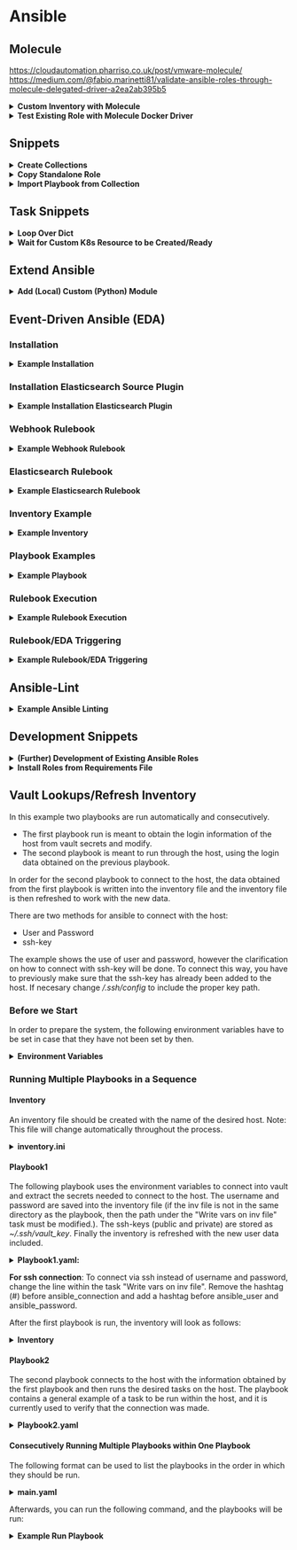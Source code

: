 # Ansible

## Molecule

https://cloudautomation.pharriso.co.uk/post/vmware-molecule/
https://medium.com/@fabio.marinetti81/validate-ansible-roles-through-molecule-delegated-driver-a2ea2ab395b5

<details><summary><b>Custom Inventory with Molecule</b></summary>

```bash
molecule init scenario --driver-name=default
```

```bash
cat <<EOF > ./molecule/default/inventory.yaml
---
all:
  hosts:
    michigan.labul.sva.de
EOF
```

```bash
cat <<EOF > ./molecule/default/molecule.yml
---
role_name_check: 1
driver:
  name: default
  managed: False
platforms:
  - name: localhost #michigan.labul.sva.de
provisioner:
  name: ansible
  env:
    ANSIBLE_VERBOSITY: 3
  playbooks:
    converge: ${MOLECULE_PLAYBOOK:-converge.yml}
  inventory:
    links:
      hosts: inventory.yaml

scenario:
  name: default
  test_sequence:
    - dependency
    - syntax
    - prepare
    - converge
EOF
```

</details>

<details><summary><b>Test Existing Role with Molecule Docker Driver</b></summary>

```bash
mkdir -p molecule-testing && cd $_
```

```bash
python3 -m venv .venv
source .venv/bin/activate
pip install -U setuptools pip 'molecule'
pip install molecule-docker
molecule --version
```

```bash
ansible-galaxy init hardening && cd hardening
molecule init scenario -d docker docker_test

yq eval '.galaxy_info.role_name = "hardening"' -i meta/main.yml
yq eval '.galaxy_info.author = "patrick hermann"' -i meta/main.yml
yq eval '.galaxy_info.namespace = "sthings"' -i meta/main.yml

# hardening/tasks
cat <<EOF >> ./tasks/main.yml
---
- name: OS Hardening task
  debug:
    msg: "Performing OS hardening tasks for {{ ansible_distribution }} {{ ansible_distribution_version }}"
EOF

cat <<EOF > ./molecule/docker_test/converge.yml
---
- name: Converge
  hosts: all
  gather_facts: true

  roles:
    - sthings.hardening
EOF

cat <<EOF > ./molecule/docker_test/molecule.yml
---
driver:
  name: docker
platforms:
  - name: instance
    image: quay.io/centos/centos:stream9
    pre_build_image: false
EOF

molecule test -s docker_test
```

</details>

## Snippets

<details><summary><b>Create Collections</b></summary>

```bash
# EXAMPLE COLLECTION CREATION
ansible-galaxy collection init sthings.deploy_rke

# BUILD COLLECTION
ansible-galaxy collection build sthings/deploy_rke/ --force

# INSTALL COLLECTION
ansible-galaxy collection install sthings-deploy_rke-1.0.0.tar.gz --force
```

</details>

<details><summary><b>Copy Standalone Role</b></summary>

```bash
# CREATE ROLE DIR INSIDE COLLECTION ROLES DIR
mkdir -p sthings/deploy_rke/roles/install_configure_docker

# COPY ROLE CONTENT TO COLLECTION ROLE
cp -R install-configure-docker/* sthings/deploy_rke/roles/install_configure_docker

# RENAME (OLD) ROLE NAME/REFERENCES
sed -i 's/install-configure-docker/install_configure_docker/g' $(find sthings/deploy_rke/roles/install_configure_docker -type f)
```

</details>

<details><summary><b>Import Playbook from Collection</b></summary>

```bash
# CREATE PLAYBOOK DIR INSIDE COLLECTION
mkdir -p sthings/deploy_rke/playbooks

# CREATE PLAYBOOK INSIDE COLLECTION
cat <<EOF > sthings/deploy_rke/playbooks/install_docker.yml
---
- hosts: "{{ hosts | default('all') }}"
  tasks:
    - include_role:
        name: install_configure_docker
EOF

# BUILD +INSTALL ROLE
ansible-galaxy collection build sthings/deploy_rke/ --force
ansible-galaxy collection install sthings-deploy_rke-1.0.0.tar.gz --force

# SET COLLECTIONS PATH AS ENV VAR
export ANSIBLE_COLLECTIONS_PATH=/home/sthings/projects/ansible/test/collections/

# IMPORT PLAY FROM COLLECTION
cat <<EOF > /tmp/import-install-docker.yaml
---
- import_playbook: sthings.deploy_rke.install_docker
EOF

# RUN PLAY FROM COLLECTION
ansible-playbook sthings.deploy_rke.install_docker -i inv -vv
```

</details>

## Task Snippets

<details><summary><b>Loop Over Dict</b></summary>

```yaml
---
- hosts: localhost
  vars:
    organizations:
      stuttgartThings:
        name: stuttgart-things
        description: stuttgart-things organization
        state: present

  tasks:
    - name: Create organizations
      awx.awx.organization:
        name: "{{ item.value.name }}"
        description: "{{ item.value.description }}"
        state: "{{ item.value.state }}"
        validate_certs: no
      loop: "{{ lookup('dict', organizations, wantlist=True) }}"
```

</details>

<details><summary><b>Wait for Custom K8s Resource to be Created/Ready</b></summary>

```yaml
---
- hosts: localhost
  become: no
  gather_facts: no
  environment:
    K8S_AUTH_KUBECONFIG: "~/.kube/automationLab"
  vars:
    resource_name: warschau
    resource_namespace: terraform
    api_version: machineshop.sthings.tiab.ssc.sva.de/v1beta1

  tasks:
    - name: Wait until resource is created
      kubernetes.core.k8s_info:
        api_version: "{{ api_version }}"
        kind: terraform
        name: "{{ resource_name }}"
        namespace: "{{ resource_namespace }}"
        wait: yes
        wait_timeout: 900

    - name: Wait for operator to build vm
      ansible.builtin.shell: |
        kubectl get terraform {{ resource_name }} -n {{ resource_namespace }} -o jsonpath={.status.conditions[0].status}
      register: resource_state
      until: resource_state.stdout == "True"
      retries: 60
      delay: 15
```

</details>

## Extend Ansible

<details><summary><b>Add (Local) Custom (Python) Module</b></summary>
```bash
# GET MODULES PATH
ansible-config dump |grep DEFAULT_MODULE_PATH
# output e.g. /usr/share/ansible/plugins/modules

# CREATE MODULES DIR (IF NOT EXISTS)
sudo mkdir -p /usr/share/ansible/plugins/modules

# OPTIONAL: DOWNLOAD SCRIPT FROM WEB
wget https://raw.githubusercontent.com/krahul084/python_scripts/master/get_checksum.py

# MOVE THE SCRIPT TO MODULES DIR
sudo mv get_checksum.py /usr/share/
ansible/plugins/modules
```

```yaml
# USE MODULE IN ANSIBLE TASK
# ...
- get_checksum:
    path: "{{ golang_install_dir }}go"
    checksum_type: "{{ go_checksum_type }}"
  register: checksum_old
  when: check_golang.stat.exists
# ...
```

</details>

## Event-Driven Ansible (EDA)

### Installation

<details><summary><b>Example Installation</b></summary>

```bash
sudo apt install python3-pip openjdk-17-jdk maven
export PATH=$PATH:$HOME/.local/bin
export JAVA_HOME=/usr/lib/jvm/java-17-openjdk-amd64
export PIP_NO_BINARY=jpy
export PATH=/home/vagrant/.local/bin:$PATH
pip install wheel ansible-rulebook ansible ansible-runner
ansible-galaxy collection install community.general ansible.eda
```

</details>

### Installation Elasticsearch Source Plugin

<details><summary><b>Example Installation Elasticsearch Plugin</b></summary>

```bash
pip install aiohttp elasticsearch python-dateutil pyyaml
ansible-galaxy collection install cloin.eda
```

</details>

### Webhook Rulebook

<details><summary><b>Example Webhook Rulebook</b></summary>

```yaml
---
- name: Listen for events on a webhook
  hosts: all

  ## Define our source for events
  sources:
    - ansible.eda.webhook:
        host: 0.0.0.0
        port: 5000
      filters:
        - ansible.eda.insert_hosts_to_meta:
            host_path: event.payload.source

  rules:
    - name: Say Hello
      condition: event.payload.message == "install RKE"
      action:
        run_playbook:
          name: deployK3s2.yaml
```

</details>

### Elasticsearch Rulebook

<details><summary><b>Example Elasticsearch Rulebook</b></summary>

```yaml
---
- name: Elastic events
  hosts: all
  sources:
    - cloin.eda.elastic:
        elastic_host: <elasticsearch_url>
        elastic_port: 9200
        elastic_index_pattern: metricbeat-*
        query: |
          term:
            vsphere.virtualmachine.memory.used.guest.bytes: 0
        interval: 60

  rules:
    - name: Start vm if state is powerd off
      condition: event.ecs is defined and event.vsphere.virtualmachine.name == "vm-name"
      action:
        run_playbook:
          name: vsphere.yaml
```

</details>

### Inventory Example

<details><summary><b>Example Inventory</b></summary>

```yaml
all:
  hosts:
    localhost:
      ansible_connection: local
```

</details>

### Playbook Examples

<details><summary><b>Example Playbook</b></summary>

```yaml
- hosts: localhost
  connection: local
  tasks:
    - debug:
        msg: "Thank you, my friend!"
```

```yaml
---
- hosts: localhost
  vars:
    vcenter_hostname: <vcenter_url>
    vcenter_username: <user>
    vcenter_password: <password>
    vcenter_datacenter: <datacenter>
    vm_name: <vm-name>
    vm_folder: <folder>

  tasks:
    - name: "Get uuid of {{ vm_name }}"
      community.vmware.vmware_guest_info:
        hostname: "{{ vcenter_hostname }}"
        username: "{{ vcenter_username }}"
        password: "{{ vcenter_password }}"
        datacenter: "{{ vcenter_datacenter }}"
        name: "{{ vm_name }}"
        folder: "{{ vm_folder }}"
        validate_certs: False
      register: vm_facts

    - name: "Set facts of {{ vm_name }}"
      ansible.builtin.set_fact:
        vm_uuid: "{{ vm_facts.instance.hw_product_uuid }}"
        power_status: "{{ vm_facts.instance.hw_power_status }}"

    - name: "Check power status of {{ vm_name }}"
      ansible.builtin.debug:
        var: power_status

    - name: Set powerstate of a virtual machine to poweroff by using UUID
      community.vmware.vmware_guest:
        hostname: "{{ vcenter_hostname }}"
        username: "{{ vcenter_username }}"
        password: "{{ vcenter_password }}"
        validate_certs: no
        uuid: "{{ vm_uuid }}"
        state: poweredon
      delegate_to: localhost
      when: power_status == "poweredOff"
```

</details>

### Rulebook Execution

<details><summary><b>Example Rulebook Execution</b></summary>

```bash
ansible-rulebook --rulebook webhook-source.yaml -i rulebook-inv -vv
```

</details>

### Rulebook/EDA Triggering

<details><summary><b>Example Rulebook/EDA Triggering</b></summary>

```bash
curl -v -H 'Content-Type: application/json' -d '{"message": "install RKE"}' 10.31.103.137:5000/endpoint
```

</details>

## Ansible-Lint

<details><summary><b>Example Ansible Linting</b></summary>

```yaml
pip3 install ansible-lint
cat ./.ansible-lint
skip_list:
  - 'yaml'
  - 'role-name'
ansible-lint
```

</details>

## Development Snippets

<details><summary><b>(Further) Development of Existing Ansible Roles</b></summary>

### Clone or Switch to Existing Remote Branch

```bash
mkdir -p ~/ansible/dev/ && cd ~/ansible/dev/ # example dir
git clone git@github.com:stuttgart-things/download-install-binary.git # example role
cd download-install-binary

# CREATE NEW BRANCH AND CHANGE INTO
BRANCH_NAME=feature/issue-x/feature-name
git checkout main && git branch && git pull
git checkout -b ${BRANCH_NAME}
git push origin ${BRANCH_NAME}
git branch --set-upstream-to=origin/main ${BRANCH_NAME}
git branch

# OR SWITCH TO EXISTING REMOTE BRANCH
git fetch && git branch -r
BRANCH=feature/issue-1/update-version-check # example
git pull origin main
git switch feature/issue-1/update-version-check && git pull
```

### Test with Dev Role (if Role is Already Installed Systemwide)

```bash
# RUN THE (TEST) PLAYBOOK FROM ROLES DIR OR FROM ROLES TESTS FOLDER
cd ~/ansible/dev/download-install-binary && cd ..
ansible-playbook ./download-install-binary/tests/execute-download-install-binary.yaml -vv

# OR SET ROLES PATH AS ENV VAR
export ANSIBLE_ROLES_PATH=~/projects/ansible/dev/ # example
# VERIFY TASK PATH: IN ANSIBLE OUTPUT
```

</details>

<details><summary><b>Install Roles from Requirements File</b></summary>

```yaml
# roles.yaml
---
roles:
  - src: https://github.com/stuttgart-things/deploy-configure-rke.git
    scm: git
    version: main
```

```bash
ansible-galaxy install -r ./roles.yaml -p ./roles
```

</details>

## Vault Lookups/Refresh Inventory

In this example two playbooks are run automatically and consecutively.

- The first playbook run is meant to obtain the login information of the host from vault secrets and modify.
- The second playbook is meant to run through the host, using the login data obtained on the previous playbook.

In order for the second playbook to connect to the host, the data obtained from the first playbook is written into the inventory file and the inventory file is then refreshed to work with the new data.

There are two methods for ansible to connect with the host:

- User and Password
- ssh-key

The example shows the use of user and password, however the clarification on how to connect with ssh-key will be done. To connect this way, you have to previously make sure that the ssh-key has already been added to the host. If necesary change _/.ssh/config_ to include the proper key path.

### Before we Start

In order to prepare the system, the following environment variables have to be set in case that they have not been set by then.

  <details><summary><b>Environment Variables</b></summary>

```bash
export ANSIBLE_HASHI_VAULT_ADDR=<vault-url-addr>
export ANSIBLE_HASHI_VAULT_ROLE_ID=<approle-id>
export ANSIBLE_HASHI_VAULT_SECRET_ID=<secret-id>
```

</details>

### Running Multiple Playbooks in a Sequence

#### Inventory

An inventory file should be created with the name of the desired host. Note: This file will change automatically throughout the process.

<details><summary><b>inventory.ini</b></summary>

```bash
[all]
hostname
```

</details>

#### Playbook1

The following playbook uses the environment variables to connect into vault and extract the secrets needed to connect to the host. The username and password are saved into the inventory file (if the inv file is not in the same directory as the playbook, then the path under the "Write vars on inv file" task must be modified.). The ssh-keys (public and private) are stored as _~/.ssh/vault_key_. Finally the inventory is refreshed with the new user data included.

<details><summary><b>Playbook1.yaml:</b></summary>

```yaml
---
- hosts: localhost
  become: true

  vars:
    home_dir: "{{ lookup('env','HOME') }}"
    vault_approle_id: "{{ lookup('env', 'ANSIBLE_HASHI_VAULT_ROLE_ID') }}"
    vault_approle_secret: "{{ lookup('env', 'ANSIBLE_HASHI_VAULT_SECRET_ID') }}"
    vault_url: "{{ lookup('env', 'ANSIBLE_HASHI_VAULT_ADDR') }}"

    username: "{{ lookup('community.hashi_vault.hashi_vault', 'secret=ssh/data/sthings:username validate_certs=false auth_method=approle role_id={{ vault_approle_id }} secret_id={{ vault_approle_secret }} url={{ vault_url }}') }}"
    password: "{{ lookup('community.hashi_vault.hashi_vault', 'secret=ssh/data/sthings:password validate_certs=false auth_method=approle role_id={{ vault_approle_id }} secret_id={{ vault_approle_secret }} url={{ vault_url }}') }}"
    pubKey: "{{ lookup('community.hashi_vault.hashi_vault', 'secret=ssh/data/sthings:publicKey validate_certs=false auth_method=approle role_id={{ vault_approle_id }} secret_id={{ vault_approle_secret }} url={{ vault_url }}') }}"
    privKey: "{{ lookup('community.hashi_vault.hashi_vault', 'secret=ssh/data/sthings:privateKey validate_certs=false auth_method=approle role_id={{ vault_approle_id }} secret_id={{ vault_approle_secret }} url={{ vault_url }}') }}"

  tasks:
  - name: Write vars on inv file
    ansible.builtin.lineinfile:
      path: "inventory.ini"
      line: |
        [all:vars]
        ansible_user={{ username }}
        ansible_password={{ password }}
        #ansible_connection=ssh

  - name: Creating ssh private key file
    ansible.builtin.copy:
      dest: "{{ home_dir }}/.ssh/vault_key"
      content: "{{ privKey | b64decode }}"
      mode: 0644

  - name: Creating ssh public key file
    ansible.builtin.copy:
      dest: "{{ home_dir }}/.ssh/vault_key.pub"
      content: "{{ pubKey | b64decode }}"
      mode: 0644

  - meta: refresh_inventory  # Reloads the Inventory
```

</details>

**For ssh connection**: To connect via ssh instead of username and password, change the line within the task "Write vars on inv file". Remove the hashtag (#) before ansible_connection and add a hashtag before ansible_user and ansible_password.

After the first playbook is run, the inventory will look as follows:

<details><summary><b>Inventory</b></summary>

```bash
[all:vars]
ansible_user=sthings
ansible_password=<password>
#ansible_connection=ssh
```

</details>

#### Playbook2

The second playbook connects to the host with the information obtained by the first playbook and then runs the desired tasks on the host. The playbook contains a general example of a task to be run within the host, and it is currently used to verify that the connection was made.

<details><summary><b>Playbook2.yaml</b></summary>

```yaml
---
- hosts: all
  tasks:
    - name: env lookup
      ansible.builtin.shell: |
        whoami
        uptime
```

</details>

#### Consecutively Running Multiple Playbooks within One Playbook

The following format can be used to list the playbooks in the order in which they should be run.

<details><summary><b>main.yaml</b></summary>

```yaml
---
- name: Playbook_1
  import_playbook: playbook1.yaml

- name: Playbook_2
  import_playbook: playbook2.yaml
```

</details>

Afterwards, you can run the following command, and the playbooks will be run:

<details><summary><b>Example Run Playbook</b></summary>

```bash
ansible-playbook main.yaml -i inventory.ini
```

</details>
